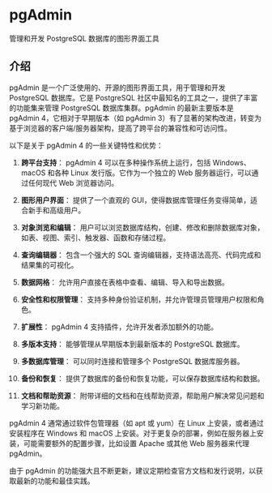 pgAdmin
===

管理和开发 PostgreSQL 数据库的图形界面工具

## 介绍
pgAdmin 是一个广泛使用的、开源的图形界面工具，用于管理和开发 PostgreSQL 数据库。它是 PostgreSQL 社区中最知名的工具之一，提供了丰富的功能集来管理 PostgreSQL 数据库集群。pgAdmin 的最新主要版本是 pgAdmin 4，它相对于早期版本（如 pgAdmin 3）有了显著的架构改进，转变为基于浏览器的客户端/服务器架构，提高了跨平台的兼容性和可访问性。

以下是关于 pgAdmin 4 的一些关键特性和优势：

1. **跨平台支持**：
   pgAdmin 4 可以在多种操作系统上运行，包括 Windows、macOS 和各种 Linux 发行版。它作为一个独立的 Web 服务器运行，可以通过任何现代 Web 浏览器访问。

2. **图形用户界面**：
   提供了一个直观的 GUI，使得数据库管理任务变得简单，适合新手和高级用户。

3. **对象浏览和编辑**：
   用户可以浏览数据库结构，创建、修改和删除数据库对象，如表、视图、索引、触发器、函数和存储过程。

4. **查询编辑器**：
   包含一个强大的 SQL 查询编辑器，支持语法高亮、代码完成和结果集的可视化。

5. **数据网格**：
   允许用户直接在表格中查看、编辑、导入和导出数据。

6. **安全性和权限管理**：
   支持多种身份验证机制，并允许管理员管理用户权限和角色。

7. **扩展性**：
   pgAdmin 4 支持插件，允许开发者添加额外的功能。

8. **多版本支持**：
   能够管理从早期版本到最新版本的 PostgreSQL 数据库。

9. **多数据库管理**：
   可以同时连接和管理多个 PostgreSQL 数据库服务器。

10. **备份和恢复**：
    提供了数据库的备份和恢复功能，可以保存数据库结构和数据。

11. **文档和帮助资源**：
    附带详细的文档和在线帮助资源，帮助用户解决常见问题和学习新功能。

pgAdmin 4 通常通过软件包管理器（如 apt 或 yum）在 Linux 上安装，或者通过安装程序在 Windows 和 macOS 上安装。对于更复杂的部署，例如在服务器上安装，可能需要额外的配置步骤，比如设置 Apache 或其他 Web 服务器来代理 pgAdmin。

由于 pgAdmin 的功能强大且不断更新，建议定期检查官方文档和发行说明，以获取最新的功能和最佳实践。